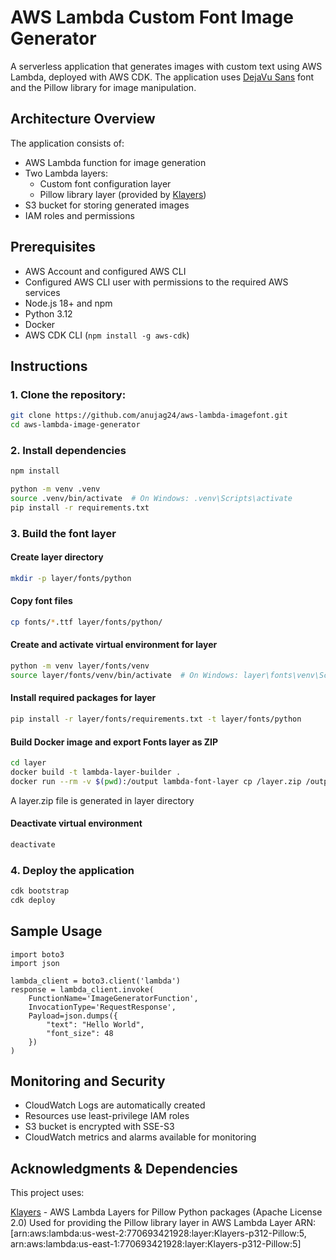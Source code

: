 # AWS Lambda Custom Font Image Generator 

A serverless application that generates images with custom text using AWS Lambda, deployed with AWS CDK. The application uses [DejaVu Sans](https://dejavu-fonts.github.io/) font and the Pillow library for image manipulation.

## Architecture Overview

The application consists of:
- AWS Lambda function for image generation
- Two Lambda layers:
  - Custom font configuration layer
  - Pillow library layer (provided by [Klayers](https://github.com/keithrozario/Klayers))
- S3 bucket for storing generated images
- IAM roles and permissions

## Prerequisites

- AWS Account and configured AWS CLI
- Configured AWS CLI user with permissions to the required AWS services
- Node.js 18+ and npm
- Python 3.12
- Docker
- AWS CDK CLI (`npm install -g aws-cdk`)

## Instructions

### 1. Clone the repository:
```bash
git clone https://github.com/anujag24/aws-lambda-imagefont.git
cd aws-lambda-image-generator
```

### 2. Install dependencies

```bash
npm install
```


```bash
python -m venv .venv
source .venv/bin/activate  # On Windows: .venv\Scripts\activate
pip install -r requirements.txt
```

### 3. Build the font layer
#### Create layer directory
```bash
mkdir -p layer/fonts/python
```

#### Copy font files
```bash
cp fonts/*.ttf layer/fonts/python/
```

#### Create and activate virtual environment for layer
```bash
python -m venv layer/fonts/venv
source layer/fonts/venv/bin/activate  # On Windows: layer\fonts\venv\Scripts\activate
```

#### Install required packages for layer
```bash
pip install -r layer/fonts/requirements.txt -t layer/fonts/python
```

#### Build Docker image and export Fonts layer as ZIP
```bash
cd layer
docker build -t lambda-layer-builder .
docker run --rm -v $(pwd):/output lambda-font-layer cp /layer.zip /output/
```
A layer.zip file is generated in layer directory

#### Deactivate virtual environment
```bash
deactivate
```

### 4. Deploy the application
```bash
cdk bootstrap   
cdk deploy
```


## Sample Usage
```
import boto3
import json

lambda_client = boto3.client('lambda')
response = lambda_client.invoke(
    FunctionName='ImageGeneratorFunction',
    InvocationType='RequestResponse',
    Payload=json.dumps({
        "text": "Hello World",
        "font_size": 48
    })
)
```

## Monitoring and Security
- CloudWatch Logs are automatically created
- Resources use least-privilege IAM roles
- S3 bucket is encrypted with SSE-S3
- CloudWatch metrics and alarms available for monitoring


## Acknowledgments & Dependencies

This project uses:

[Klayers](https://github.com/keithrozario/Klayers) - AWS Lambda Layers for Pillow Python packages (Apache License 2.0)
Used for providing the Pillow library layer in AWS Lambda
Layer ARN: [arn:aws:lambda:us-west-2:770693421928:layer:Klayers-p312-Pillow:5, arn:aws:lambda:us-east-1:770693421928:layer:Klayers-p312-Pillow:5]
